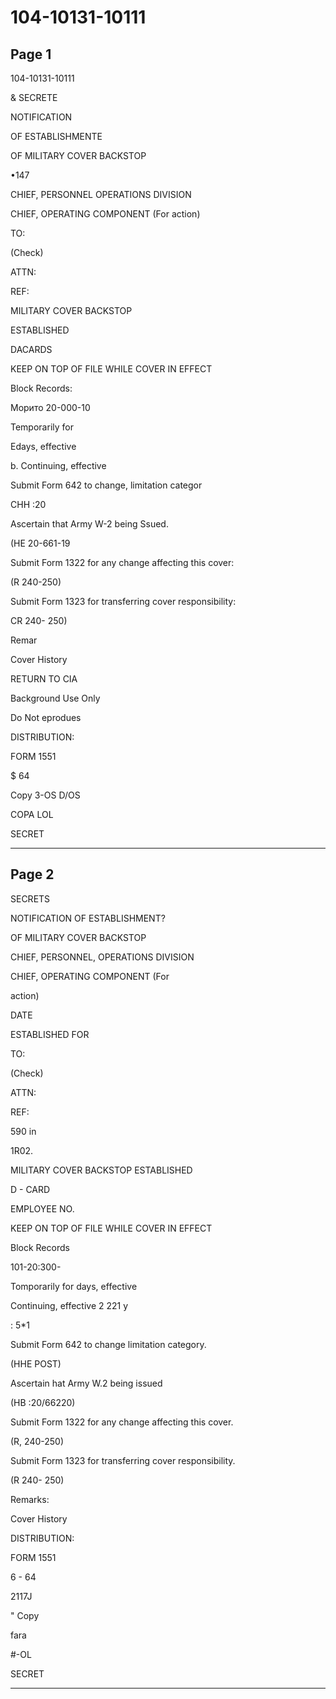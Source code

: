 # 104-10131-10111

## Page 1

104-10131-10111

& SECRETE

NOTIFICATION

OF ESTABLISHMENTE

OF MILITARY COVER BACKSTOP

•147

CHIEF, PERSONNEL OPERATIONS DIVISION

CHIEF, OPERATING COMPONENT (For action)

TO:

(Check)

ATTN:

REF:

MILITARY COVER BACKSTOP

ESTABLISHED

DACARDS

KEEP ON TOP OF FILE WHILE COVER IN EFFECT

Block Records:

Морито 20-000-10

Temporarily for

Edays, effective

b. Continuing, effective

Submit Form 642 to change, limitation categor

CHH :20

Ascertain that Army W-2 being Ssued.

(HE 20-661-19

Submit Form 1322 for any change affecting this cover:

(R 240-250)

Submit Form 1323 for transferring cover responsibility:

CR 240- 250)

Remar

Cover History

RETURN TO CIA

Background Use Only

Do Not eprodues

DISTRIBUTION:

FORM 1551

$ 64

Copy 3-OS D/OS

COPA LOL

SECRET

---

## Page 2

SECRETS

NOTIFICATION OF ESTABLISHMENT?

OF MILITARY COVER BACKSTOP

CHIEF, PERSONNEL, OPERATIONS DIVISION

CHIEF, OPERATING COMPONENT (For

action)

DATE

ESTABLISHED FOR

TO:

(Check)

ATTN:

REF:

590 in

1R02.

MILITARY COVER BACKSTOP ESTABLISHED

D - CARD

EMPLOYEE NO.

KEEP ON TOP OF FILE WHILE COVER IN EFFECT

Block Records

101-20:300-

Tomporarily for days, effective

Continuing, effective 2 221 y

: 5*1

Submit Form 642 to change limitation category.

(HHE POST)

Ascertain hat Army W.2 being issued

(HB :20/66220)

Submit Form 1322 for any change affecting this cover.

(R, 240-250)

Submit Form 1323 for transferring cover responsibility.

(R 240- 250)

Remarks:

Cover History

DISTRIBUTION:

FORM 1551

6 - 64

2117J

" Copy

fara

#-OL

SECRET

---

